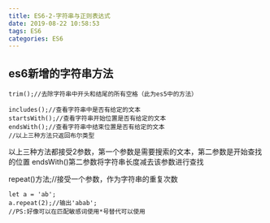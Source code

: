 ```yaml
---
title: ES6-2-字符串与正则表达式
date: 2019-08-22 10:58:53
tags: ES6
categories: ES6
---
```

## es6新增的字符串方法
```
trim();//去除字符串中开头和结尾的所有空格（此为es5中的方法）

includes();//查看字符串中是否有给定的文本
startsWith();//查看字符串开始位置是否有给定的文本
endsWith();//查看字符串中结束位置是否有给定的文本
//以上三种方法只返回布尔类型
```
以上三种方法都接受2参数，第一个参数是需要搜索的文本，第二参数是开始查找的位置
endsWith()第二参数将字符串长度减去该参数进行查找

repeat()方法;//接受一个参数，作为字符串的重复次数
```
let a = 'ab';
a.repeat(2);//输出'abab';
//PS:好像可以在匹配敏感词使用*号替代可以使用
```

